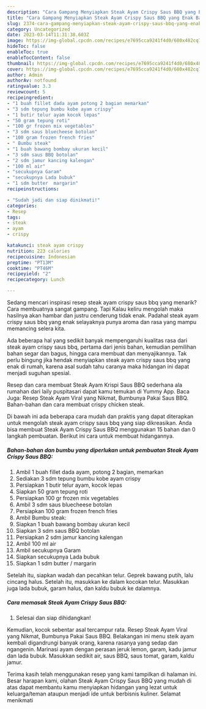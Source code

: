 ```yaml
---
description: "Cara Gampang Menyiapkan Steak Ayam Crispy Saus BBQ yang Enak Banget, Buat Buka Puasa Bisa Manjain Lidah"
title: "Cara Gampang Menyiapkan Steak Ayam Crispy Saus BBQ yang Enak Banget, Buat Buka Puasa Bisa Manjain Lidah"
slug: 2374-cara-gampang-menyiapkan-steak-ayam-crispy-saus-bbq-yang-enak-banget-buat-buka-puasa-bisa-manjain-lidah
category: Uncategorized
date: 2023-03-14T11:31:38.603Z
image: https://img-global.cpcdn.com/recipes/e7695cca9241f4d0/680x482cq70/steak-ayam-crispy-saus-bbq-foto-resep-utama.jpg
hideToc: false
enableToc: true
enableTocContent: false
thumbnail: https://img-global.cpcdn.com/recipes/e7695cca9241f4d0/680x482cq70/steak-ayam-crispy-saus-bbq-foto-resep-utama.jpg
cover: https://img-global.cpcdn.com/recipes/e7695cca9241f4d0/680x482cq70/steak-ayam-crispy-saus-bbq-foto-resep-utama.jpg
author: Admin
authorAv: notfound
ratingvalue: 3.3
reviewcount: 5
recipeingredient:
- "1 buah fillet dada ayam potong 2 bagian memarkan"
- "3 sdm tepung bumbu kobe ayam crispy"
- "1 butir telur ayam kocok lepas"
- "50 gram tepung roti"
- "100 gr frozen mix vegetables"
- "3 sdm saus bluecheese botolan"
- "100 gram frozen french fries"
- " Bumbu steak"
- "1 buah bawang bombay ukuran kecil"
- "3 sdm saus BBQ botolan"
- "2 sdm jamur kancing kalengan"
- "100 ml air"
- "secukupnya Garam"
- "secukupnya Lada bubuk"
- "1 sdm butter  margarin"
recipeinstructions:

- "Sudah jadi dan siap dinikmati!"
categories:
- Resep
tags:
- steak
- ayam
- crispy

katakunci: steak ayam crispy 
nutrition: 223 calories
recipecuisine: Indonesian
preptime: "PT13M"
cooktime: "PT46M"
recipeyield: "2"
recipecategory: Lunch

---
```



Sedang mencari inspirasi resep steak ayam crispy saus bbq yang menarik? Cara membuatnya sangat gampang. Tapi Kalau keliru mengolah maka hasilnya akan hambar dan justru cenderung tidak enak. Padahal steak ayam crispy saus bbq yang enak selayaknya punya aroma dan rasa yang mampu memancing selera kita.


Ada beberapa hal yang sedikit banyak mempengaruhi kualitas rasa dari steak ayam crispy saus bbq, pertama dari jenis bahan, kemudian pemilihan bahan segar dan bagus, hingga cara membuat dan menyajikannya. Tak perlu bingung jika hendak menyiapkan steak ayam crispy saus bbq yang enak di rumah, karena asal sudah tahu caranya maka hidangan ini dapat menjadi suguhan spesial.

Resep dan cara membuat Steak Ayam Krispi Saus BBQ sederhana ala rumahan dari laily puspitasari dapat kamu temukan di Yummy App. Baca Juga: Resep Steak Ayam Viral yang Nikmat, Bumbunya Pakai Saus BBQ. Bahan-bahan dan cara membuat crispy chicken steak.


Di bawah ini ada beberapa cara mudah dan praktis yang dapat diterapkan untuk mengolah steak ayam crispy saus bbq yang siap dikreasikan. Anda bisa membuat Steak Ayam Crispy Saus BBQ menggunakan 15 bahan dan 0 langkah pembuatan. Berikut ini cara untuk membuat hidangannya.

<!--inarticleads1-->

##### Bahan-bahan dan bumbu yang diperlukan untuk pembuatan Steak Ayam Crispy Saus BBQ:

1. Ambil 1 buah fillet dada ayam, potong 2 bagian, memarkan
1. Sediakan 3 sdm tepung bumbu kobe ayam crispy
1. Persiapkan 1 butir telur ayam, kocok lepas
1. Siapkan 50 gram tepung roti
1. Persiapkan 100 gr frozen mix vegetables
1. Ambil 3 sdm saus bluecheese botolan
1. Persiapkan 100 gram frozen french fries
1. Ambil  Bumbu steak:
1. Siapkan 1 buah bawang bombay ukuran kecil
1. Siapkan 3 sdm saus BBQ botolan
1. Persiapkan 2 sdm jamur kancing kalengan
1. Ambil 100 ml air
1. Ambil secukupnya Garam
1. Siapkan secukupnya Lada bubuk
1. Siapkan 1 sdm butter / margarin


Setelah itu, siapkan wadah dan pecahkan telur. Geprek bawang putih, lalu cincang halus. Setelah itu, masukkan ke dalam kocokan telur. Masukkan juga lada bubuk, garam halus, dan kaldu bubuk ke dalamnya. 

<!--inarticleads2-->

##### Cara memasak Steak Ayam Crispy Saus BBQ:


1. Selesai dan siap dihidangkan!

Kemudian, kocok sebentar asal tercampur rata. Resep Steak Ayam Viral yang Nikmat, Bumbunya Pakai Saus BBQ. Belakangan ini menu steik ayam kembali digandrungi banyak orang, karena rasanya yang sedap dan ngangenin. Marinasi ayam dengan perasan jeruk lemon, garam, kadu jamur dan lada bubuk. Masukkan sedikit air, saus BBQ, saus tomat, garam, kaldu jamur. 

Terima kasih telah menggunakan resep yang kami tampilkan di halaman ini. Besar harapan kami, olahan Steak Ayam Crispy Saus BBQ yang mudah di atas dapat membantu kamu menyiapkan hidangan yang lezat untuk keluarga/teman ataupun menjadi ide untuk berbisnis kuliner. Selamat menikmati
